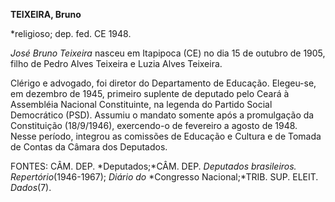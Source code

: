 **TEIXEIRA, Bruno**

\*religioso; dep. fed. CE 1948.

*José Bruno Teixeira* nasceu em Itapipoca (CE) no dia 15 de outubro de
1905, filho de Pedro Alves Teixeira e Luzia Alves Teixeira.

Clérigo e advogado, foi diretor do Departamento de Educação. Elegeu-se,
em dezembro de 1945, primeiro suplente de deputado pelo Ceará à
Assembléia Nacional Constituinte, na legenda do Partido Social
Democrático (PSD). Assumiu o mandato somente após a promulgação da
Constituição (18/9/1946), exercendo-o de fevereiro a agosto de 1948.
Nesse período, integrou as comissões de Educação e Cultura e de Tomada
de Contas da Câmara dos Deputados.

FONTES: CÂM. DEP. *Deputados;*CÂM. DEP. *Deputados brasileiros.
Repertório*(1946-1967); *Diário do* *Congresso Nacional;*TRIB. SUP.
ELEIT. *Dados*(7).

 
